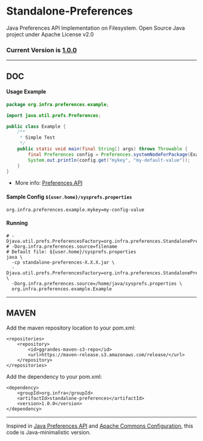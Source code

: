 # Standalone-Preferences

Java Preferences API Implementation on Filesystem. Open Source Java project under Apache License v2.0

### Current Version is [1.0.0](https://maven-release.s3.amazonaws.com/release/org/infra/standalone-preferences/1.0.0/standalone-preferences-1.0.0.jar)

---

## DOC


#### Usage Example

```java
package org.infra.preferences.example;

import java.util.prefs.Preferences;

public class Example {
	/**
	 * Simple Test
	 */
	public static void main(final String[] args) throws Throwable {
		final Preferences config = Preferences.systemNodeForPackage(Example.class);
		System.out.println(config.get("mykey", "my-default-value"));
	}
}
```

* More info: [Preferences API](http://docs.oracle.com/javase/7/docs/api/java/util/prefs/Preferences.html)


#### Sample Config ```${user.home}/sysprefs.properties```

```properties
org.infra.preferences.example.mykey=my-config-value
```


#### Running

```
# -Djava.util.prefs.PreferencesFactory=org.infra.preferences.StandalonePreferencesFactory
# -Dorg.infra.preferences.source=filename
# Default file: ${user.home}/sysprefs.properties
java \
  -cp standalone-preferences-X.X.X.jar \
  -Djava.util.prefs.PreferencesFactory=org.infra.preferences.StandalonePreferencesFactory \
  -Dorg.infra.preferences.source=/home/java/sysprefs.properties \
  org.infra.preferences.example.Example
```


---

## MAVEN

Add the maven repository location to your pom.xml: 

    <repositories>
        <repository>
            <id>ggrandes-maven-s3-repo</id>
            <url>https://maven-release.s3.amazonaws.com/release/</url>
        </repository>
    </repositories>

Add the dependency to your pom.xml:

    <dependency>
        <groupId>org.infra</groupId>
        <artifactId>standalone-preferences</artifactId>
        <version>1.0.0</version>
    </dependency>

---
Inspired in [Java Preferences API](http://docs.oracle.com/javase/7/docs/technotes/guides/preferences/index.html) and [Apache Commons Configuration](http://commons.apache.org/configuration/), this code is Java-minimalistic version.
